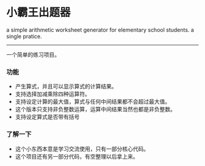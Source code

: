 # 小霸王出题器
a simple arithmetic worksheet generator for elementary school students.
a single pratice.

--------


一个简单的练习项目。
### 功能
- 产生算式，并且可以显示算式的计算结果。
- 支持选择加减乘除四种运算符。
- 支持设定计算的最大值，算式与任何中间结果都不会超过最大值。
- 这个版本只支持非负整数运算，运算中间结果当然也都是非负整数。
- 支持设定算式是否带有括号

### 了解一下
- 这个小东西本意是学习交流使用，只有一部分核心代码。
- 这个项目还有另一部分代码，有空整理以后拿上来。


